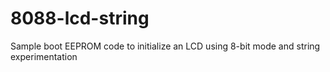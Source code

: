 # 8088-lcd-string
Sample boot EEPROM code to initialize an LCD using 8-bit mode and string experimentation
